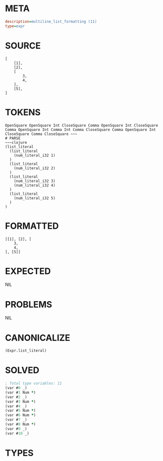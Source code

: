 # META
~~~ini
description=multiline_list_formatting (11)
type=expr
~~~
# SOURCE
~~~roc
[
	[1],
	[2],
	[
		3,
		4,
	],
	[5],
]
~~~
# TOKENS
~~~text
OpenSquare OpenSquare Int CloseSquare Comma OpenSquare Int CloseSquare Comma OpenSquare Int Comma Int Comma CloseSquare Comma OpenSquare Int CloseSquare Comma CloseSquare ~~~
# PARSE
~~~clojure
(list_literal
  (list_literal
    (num_literal_i32 1)
  )
  (list_literal
    (num_literal_i32 2)
  )
  (list_literal
    (num_literal_i32 3)
    (num_literal_i32 4)
  )
  (list_literal
    (num_literal_i32 5)
  )
)
~~~
# FORMATTED
~~~roc
[[1], [2], [
	3,
	4,
], [5]]
~~~
# EXPECTED
NIL
# PROBLEMS
NIL
# CANONICALIZE
~~~clojure
(Expr.list_literal)
~~~
# SOLVED
~~~clojure
; Total type variables: 11
(var #0 _)
(var #1 Num *)
(var #2 _)
(var #3 Num *)
(var #4 _)
(var #5 Num *)
(var #6 Num *)
(var #7 _)
(var #8 Num *)
(var #9 _)
(var #10 _)
~~~
# TYPES
~~~roc
~~~
